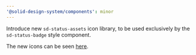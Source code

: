 ```yaml
---
'@solid-design-system/components': minor
---
```


Introduce new `sd-status-assets` icon library, to be used exclusively by the `sd-status-badge` style component.

The new icons can be seen [here](https://solid-design-system.fe.union-investment.de/docs/?path=/story/components-sd-icon-default--status-library).
